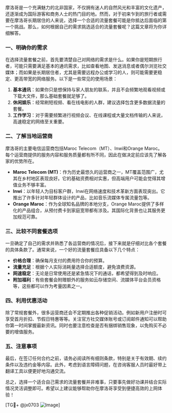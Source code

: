 摩洛哥是一个充满魅力的北非国家，不仅拥有迷人的自然风光和丰富的文化遗产，还逐渐成为国际游客和商务人士的热门目的地。然而，对于初来乍到的旅行者或需要在摩洛哥长期居住的人来说，选择一个合适的流量套餐可能是你抵达后面临的第一个挑战。那么，如何根据自己的需求挑选适合的流量套餐呢？这篇文章将为你详细解答。

### 一、明确你的需求

在选择流量套餐之前，首先要清楚自己对网络的需求是什么。如果你是短期旅行者，可能只需要满足基本的通讯需求，比如查看地图、发送消息或者偶尔浏览社交媒体；而如果是长期居住者，尤其是需要远程办公或学习的人，则可能需要更稳定、更高带宽的网络服务。以下是一些常见的使用场景：

1. **基本通讯**：如果你只是想保持与家人朋友的联系，并且不会频繁地观看视频或下载大文件，那么基础套餐就足够了。
2. **休闲娱乐**：经常刷短视频、看在线电影的人群，建议选择包含更多数据流量的套餐。
3. **工作学习**：对于需要频繁进行视频会议、在线课程或大量文档传输的人来说，高速稳定的网络至关重要。

### 二、了解当地运营商

摩洛哥的主要电信运营商包括Maroc Telecom（MT）、Inwi和Orange Maroc。每个运营商提供的服务内容和服务质量都有所不同，因此在做决定前应该先了解各家的优势所在。

- **Maroc Telecom (MT)**：作为历史最悠久的运营商之一，MT覆盖范围广，尤其在乡村地区表现良好。它的基础资费相对实惠，但高端用户可能会觉得其增值业务不够丰富。
- **Inwi**：以年轻人为目标客户群，Inwi在网络速度和技术革新方面表现突出。它推出了许多针对年轻群体设计的产品，比如音乐流媒体专属流量包等。
- **Orange Maroc**：作为全球知名品牌的本地分支，Orange Maroc提供了多样化的产品组合，从预付费卡到家庭宽带都有涉及。其国际化背景也让其服务更加规范可靠。

### 三、比较不同套餐选项

一旦确定了自己的需求并熟悉了各运营商的情况后，接下来就是仔细对比各个套餐的具体条款了。通常来说，一个好的流量套餐应具备以下几个特点：

- **价格合理**：确保每月支付的费用符合你的预算。
- **流量充足**：根据个人实际消耗量选择合适额度，避免浪费资源。
- **网速稳定**：无论是日常使用还是紧急情况下的通话，都希望得到及时响应。
- **附加福利**：有些套餐会附赠额外的服务如云存储空间、流媒体平台会员资格等，这些都可以作为考量因素之一。

### 四、利用优惠活动

除了常规套餐外，很多运营商还会不定期推出各种促销活动。例如新用户注册时可享受首月折扣、节假日特惠等等。关注官方社交媒体账号或订阅邮件通知可以帮助你第一时间掌握最新资讯。同时也要注意检查是否有捆绑销售现象，以免购买不必要的增值服务。

### 五、注意事项

最后，在签订任何合约之前，请务必阅读所有细则条款，特别是关于有效期、续约条件以及违约金等内容。此外，考虑到语言障碍问题，在咨询客服人员时最好带上翻译工具以便更好地沟通交流。

总之，选择一个适合自己需求的流量套餐并非难事，只要事先做好功课并结合实际情况灵活调整即可。希望以上建议能够帮助你在摩洛哥享受到便捷高效的上网体验！

[TG💪+ @jx0703 ![Image](https://github.com/user-attachments/assets/dbca1d08-cadb-493c-b0ec-ad6f7a83f270)]